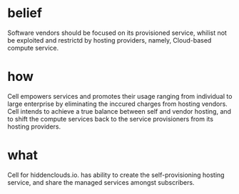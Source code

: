 # belief
Software vendors should be focused on its provisioned service, whilist not be exploited and restrictd by hosting providers, namely, Cloud-based compute service.

# how
Cell empowers services and promotes their usage ranging from individual to large enterprise by eliminating the inccured charges from hosting vendors. Cell intends to achieve a true balance between self and vendor hosting, and to shift the compute services back to the service provisioners from its hosting providers.   

# what
Cell for hiddenclouds.io. has ability to create the self-provisioning hosting service, and share the managed services amongst subscribers.

